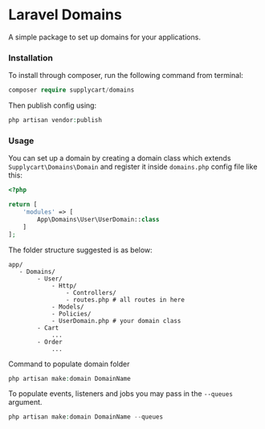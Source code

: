 # Laravel Domains

A simple package to set up domains for your applications.

### Installation

To install through composer, run the following command from terminal:

```php
composer require supplycart/domains
```

Then publish config using:

```php
php artisan vendor:publish
```

### Usage

You can set up a domain by creating a domain class which extends `Supplycart\Domains\Domain` and register it inside `domains.php` config file like this:
```php
<?php

return [
    'modules' => [
        App\Domains\User\UserDomain::class
    ]
];
```

The folder structure suggested is as below:
```
app/
   - Domains/
        - User/
            - Http/
                - Controllers/
                - routes.php # all routes in here
            - Models/
            - Policies/
            - UserDomain.php # your domain class
        - Cart
            ...
        - Order
            ...
```

Command to populate domain folder
```php
php artisan make:domain DomainName
```

To populate events, listeners and jobs you may pass in the `--queues` argument.

```php
php artisan make:domain DomainName --queues
```

